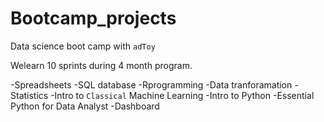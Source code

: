 # Bootcamp_projects
Data science boot camp with `adToy`

Welearn 10 sprints during 4 month program.

-Spreadsheets
-SQL database
-Rprogramming
-Data tranforamation
-Statistics
-Intro to `Classical` Machine Learning
-Intro to Python
-Essential Python for Data Analyst
-Dashboard
